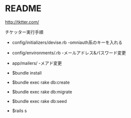 # README

http://tktter.com/

チケッター実行手順

* config/initializers/devise.rb
  -omniauth系のキーを入れる

* config/environments/.rb
  -メールアドレス&パスワード変更

* app/mailers/
  -メアド変更

* $bundle install

* $bundle exec rake db:create

* $bundle exec rake db:migrate

* $bundle exec rake db:seed

* $rails s
